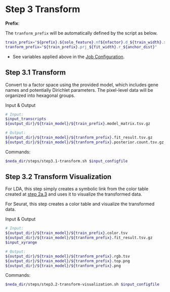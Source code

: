# Step 3 Transform 

**Prefix**:

The `tranform_prefix` will be automatically defined by the script as below.
```bash
train_prefix="${prefix}.${solo_feature}.nf${nfactor}.d_${train_width}.s_${train_n_epoch}"
tranform_prefix="${train_prefix}.prj_${fit_width}.r_${anchor_dist}"
```
* See variables applied above in the [Job Configuration](./job_config.md).

## Step 3.1 Transform
Convert to a factor space using the provided model, which includes gene names and potentially Dirichlet parameters. The pixel-level data will be organized into hexagonal groups.

Input & Output
```bash
# Input:
$input_transcripts                                                      ## user-defined input SGE in FICTURE-compatible TSV format
${output_dir}/${train_model}/${train_prefix}.model_matrix.tsv.gz        ## a model matrix from LDA (step2a) or from Seurat (step2b)

# Output:
${output_dir}/${train_model}/${tranform_prefix}.fit_result.tsv.gz
${output_dir}/${train_model}/${tranform_prefix}.posterior.count.tsv.gz
```

Commands:
```bash
$neda_dir/steps/step3.1-transform.sh $input_configfile
```

## Step 3.2 Transform Visualization
For LDA, this step simply creates a symbolic link from the color table created at [step 2a.3](step2a-LDA.md/#step-2a3-summarize-lda-factorization) and uses it to visualize the transformed data.

For Seurat, this step creates a color table and visualize the transformed data.

Input & Output
```bash
# Input:
${output_dir}/${train_model}/${train_prefix}.color.tsv                  ## (LDA-only) use the existing color table if available
${output_dir}/${train_model}/${tranform_prefix}.fit_result.tsv.gz
$input_xyrange                                                          ## user-defined input min max coordinates for SGE

# Output:
${output_dir}/${train_model}/${tranform_prefix}.rgb.tsv
${output_dir}/${train_model}/${tranform_prefix}.top.png
${output_dir}/${train_model}/${tranform_prefix}.png
```

Commands:
```bash
$neda_dir/steps/step3.2-transform-visualization.sh $input_configfile
```